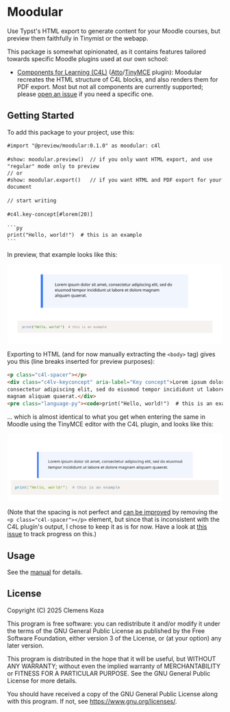 # Moodular

Use Typst's HTML export to generate content for your Moodle courses, but preview them faithfully in Tinymist or the webapp.

This package is somewhat opinionated, as it contains features tailored towards specific Moodle plugins used at our own school:

- [Components for Learning (C4L)](https://componentsforlearning.org/) ([Atto](https://moodle.org/plugins/atto_c4l)/[TinyMCE](https://moodle.org/plugins/tiny_c4l) plugin): Moodular recreates the HTML structure of C4L blocks, and also renders them for PDF export. Most but not all components are currently supported; please [open an issue](https://github.com/SillyFreak/typst-moodular/issues) if you need a specific one.

## Getting Started

To add this package to your project, use this:

````typ
#import "@preview/moodular:0.1.0" as moodular: c4l

#show: moodular.preview()  // if you only want HTML export, and use "regular" mode only to preview
// or
#show: moodular.export()   // if you want HTML and PDF export for your document

// start writing

#c4l.key-concept[#lorem(20)]

```py
print("Hello, world!")  # this is an example
```
````

In preview, that example looks like this:

<img src="./thumbnail.svg">

Exporting to HTML (and for now manually extracting the `<body>` tag) gives you this (line breaks inserted for preview purposes):

```html
<p class="c4l-spacer"></p>
<div class="c4lv-keyconcept" aria-label="Key concept">Lorem ipsum dolor sit amet,
consectetur adipiscing elit, sed do eiusmod tempor incididunt ut labore et dolore
magnam aliquam quaerat.</div>
<pre class="language-py"><code>print("Hello, world!")  # this is an example</code></pre>
```

... which is almost identical to what you get when entering the same in Moodle using the TinyMCE editor with the C4L plugin, and looks like this:

<img src="./thumbnail-moodle.png">

(Note that the spacing is not perfect and [can be improved](./thumbnail-moodle-no-spacer.png) by removing the `<p class="c4l-spacer"></p>` element, but since that is inconsistent with the C4L plugin's output, I chose to keep it as is for now. Have a look at [this issue](https://github.com/reskit/moodle-tiny_c4l/issues/20) to track progress on this.)

## Usage

See the [manual](docs/manual.pdf) for details.

## License

Copyright (C) 2025 Clemens Koza

This program is free software: you can redistribute it and/or modify
it under the terms of the GNU General Public License as published by
the Free Software Foundation, either version 3 of the License, or
(at your option) any later version.

This program is distributed in the hope that it will be useful,
but WITHOUT ANY WARRANTY; without even the implied warranty of
MERCHANTABILITY or FITNESS FOR A PARTICULAR PURPOSE.  See the
GNU General Public License for more details.

You should have received a copy of the GNU General Public License
along with this program.  If not, see <https://www.gnu.org/licenses/>.
